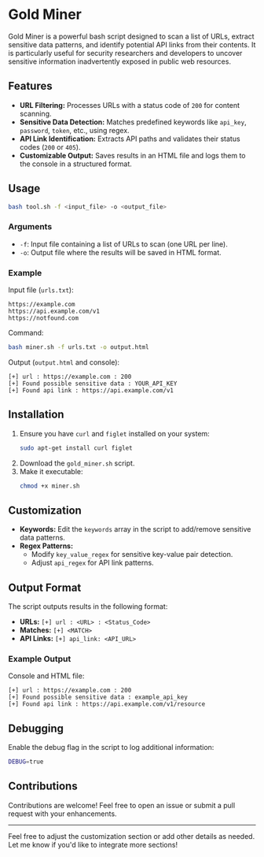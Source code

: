 # Gold Miner

Gold Miner is a powerful bash script designed to scan a list of URLs, extract sensitive data patterns, and identify potential API links from their contents. It is particularly useful for security researchers and developers to uncover sensitive information inadvertently exposed in public web resources.

## Features
- **URL Filtering:** Processes URLs with a status code of `200` for content scanning.
- **Sensitive Data Detection:** Matches predefined keywords like `api_key`, `password`, `token`, etc., using regex.
- **API Link Identification:** Extracts API paths and validates their status codes (`200` or `405`).
- **Customizable Output:** Saves results in an HTML file and logs them to the console in a structured format.

## Usage

```bash
bash tool.sh -f <input_file> -o <output_file>
```

### Arguments
- `-f`: Input file containing a list of URLs to scan (one URL per line).
- `-o`: Output file where the results will be saved in HTML format.

### Example
Input file (`urls.txt`):
```
https://example.com
https://api.example.com/v1
https://notfound.com
```

Command:
```bash
bash miner.sh -f urls.txt -o output.html
```

Output (`output.html` and console):
```
[+] url : https://example.com : 200
[+] Found possible sensitive data : YOUR_API_KEY
[+] Found api link : https://api.example.com/v1
```

## Installation
1. Ensure you have `curl` and `figlet` installed on your system:
   ```bash
   sudo apt-get install curl figlet
   ```
2. Download the `gold_miner.sh` script.
3. Make it executable:
   ```bash
   chmod +x miner.sh
   ```

## Customization
- **Keywords:** Edit the `keywords` array in the script to add/remove sensitive data patterns.
- **Regex Patterns:**
  - Modify `key_value_regex` for sensitive key-value pair detection.
  - Adjust `api_regex` for API link patterns.

## Output Format
The script outputs results in the following format:
- **URLs:** `[+] url : <URL> : <Status_Code>`
- **Matches:** `[+] <MATCH>`
- **API Links:** `[+] api_link: <API_URL>`

### Example Output
Console and HTML file:
```
[+] url : https://example.com : 200
[+] Found possible sensitive data : example_api_key
[+] Found api link : https://api.example.com/v1/resource
```

## Debugging
Enable the debug flag in the script to log additional information:
```bash
DEBUG=true
```

## Contributions
Contributions are welcome! Feel free to open an issue or submit a pull request with your enhancements.

---

Feel free to adjust the customization section or add other details as needed. Let me know if you'd like to integrate more sections!
